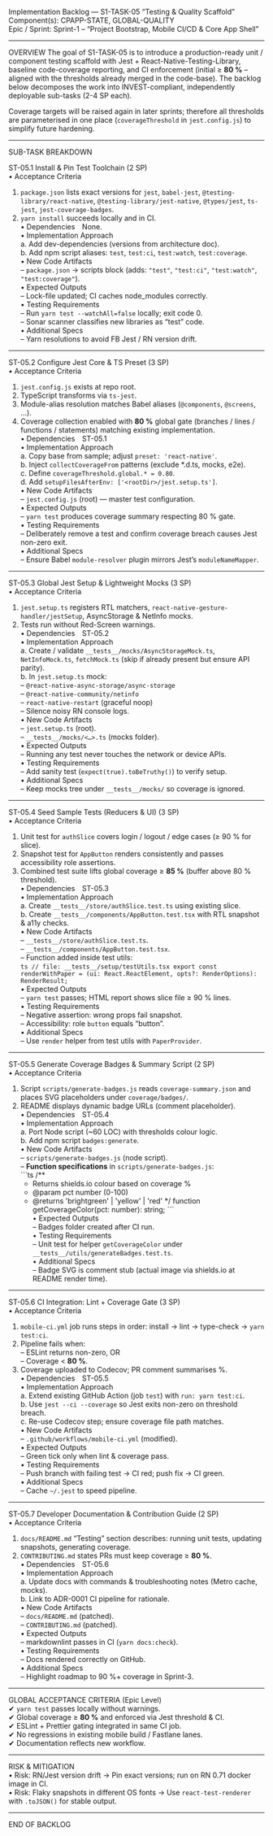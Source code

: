Implementation Backlog — S1-TASK-05 “Testing & Quality Scaffold”  
Component(s): CPAPP-STATE, GLOBAL-QUALITY  
Epic / Sprint: Sprint-1 – “Project Bootstrap, Mobile CI/CD & Core App Shell”

--------------------------------------------------------------------------------------------------------------------
OVERVIEW
The goal of S1-TASK-05 is to introduce a production-ready unit / component testing scaffold with Jest + React-Native-Testing-Library, baseline code-coverage reporting, and CI enforcement (initial ≥ **80 %** – aligned with the thresholds already merged in the code-base).  The backlog below decomposes the work into INVEST-compliant, independently deployable sub-tasks (2-4 SP each).

Coverage targets will be raised again in later sprints; therefore all thresholds are parameterised in one place (`coverageThreshold` in `jest.config.js`) to simplify future hardening.

--------------------------------------------------------------------------------------------------------------------
SUB-TASK BREAKDOWN

ST-05.1  Install & Pin Test Toolchain (2 SP)  
• Acceptance Criteria  
  1. `package.json` lists exact versions for `jest`, `babel-jest`, `@testing-library/react-native`, `@testing-library/jest-native`, `@types/jest`, `ts-jest`, `jest-coverage-badges`.  
  2. `yarn install` succeeds locally and in CI.  
• Dependencies None.  
• Implementation Approach  
  a. Add dev-dependencies (versions from architecture doc).  
  b. Add npm script aliases: `test`, `test:ci`, `test:watch`, `test:coverage`.  
• New Code Artifacts  
  – `package.json` → scripts block (adds: `"test"`, `"test:ci"`, `"test:watch"`, `"test:coverage"`).  
• Expected Outputs  
  – Lock-file updated; CI caches node_modules correctly.  
• Testing Requirements  
  – Run `yarn test --watchAll=false` locally; exit code 0.  
  – Sonar scanner classifies new libraries as “test” code.  
• Additional Specs  
  – Yarn resolutions to avoid FB Jest / RN version drift.

-----------------------------------------------------------------------------------------------------

ST-05.2  Configure Jest Core & TS Preset (3 SP)  
• Acceptance Criteria  
  1. `jest.config.js` exists at repo root.  
  2. TypeScript transforms via `ts-jest`.  
  3. Module-alias resolution matches Babel aliases (`@components`, `@screens`, …).  
  4. Coverage collection enabled with **80 %** global gate (branches / lines / functions / statements) matching existing implementation.  
• Dependencies ST-05.1  
• Implementation Approach  
  a. Copy base from sample; adjust `preset: 'react-native'`.  
  b. Inject `collectCoverageFrom` patterns (exclude *.d.ts, mocks, e2e).  
  c. Define `coverageThreshold.global.* = 0.80`.  
  d. Add `setupFilesAfterEnv: ['<rootDir>/jest.setup.ts']`.  
• New Code Artifacts  
  – `jest.config.js` (root) — master test configuration.  
• Expected Outputs  
  – `yarn test` produces coverage summary respecting 80 % gate.  
• Testing Requirements  
  – Deliberately remove a test and confirm coverage breach causes Jest non-zero exit.  
• Additional Specs  
  – Ensure Babel `module-resolver` plugin mirrors Jest’s `moduleNameMapper`.

-----------------------------------------------------------------------------------------------------

ST-05.3  Global Jest Setup & Lightweight Mocks (3 SP)  
• Acceptance Criteria  
  1. `jest.setup.ts` registers RTL matchers, `react-native-gesture-handler/jestSetup`, AsyncStorage & NetInfo mocks.  
  2. Tests run without Red-Screen warnings.  
• Dependencies ST-05.2  
• Implementation Approach  
  a. Create / validate `__tests__/mocks/AsyncStorageMock.ts`, `NetInfoMock.ts`, `fetchMock.ts` (skip if already present but ensure API parity).  
  b. In `jest.setup.ts` mock:  
     – `@react-native-async-storage/async-storage`  
     – `@react-native-community/netinfo`  
     – `react-native-restart` (graceful noop)  
     – Silence noisy RN console logs.  
• New Code Artifacts  
  – `jest.setup.ts` (root).  
  – `__tests__/mocks/<…>.ts` (mocks folder).  
• Expected Outputs  
  – Running any test never touches the network or device APIs.  
• Testing Requirements  
  – Add sanity test (`expect(true).toBeTruthy()`) to verify setup.  
• Additional Specs  
  – Keep mocks tree under `__tests__/mocks/` so coverage is ignored.

-----------------------------------------------------------------------------------------------------

ST-05.4  Seed Sample Tests (Reducers & UI) (3 SP)  
• Acceptance Criteria  
  1. Unit test for `authSlice` covers login / logout / edge cases (≥ 90 % for slice).  
  2. Snapshot test for `AppButton` renders consistently and passes accessibility role assertions.  
  3. Combined test suite lifts global coverage ≥ **85 %** (buffer above 80 % threshold).  
• Dependencies ST-05.3  
• Implementation Approach  
  a. Create `__tests__/store/authSlice.test.ts` using existing slice.  
  b. Create `__tests__/components/AppButton.test.tsx` with RTL snapshot & a11y checks.  
• New Code Artifacts  
  – `__tests__/store/authSlice.test.ts`.  
  – `__tests__/components/AppButton.test.tsx`.  
  – Function added inside test utils:  
    ```ts
    // file: __tests__/setup/testUtils.tsx
    export const renderWithPaper = (ui: React.ReactElement, opts?: RenderOptions): RenderResult;
    ```  
• Expected Outputs  
  – `yarn test` passes; HTML report shows slice file ≥ 90 % lines.  
• Testing Requirements  
  – Negative assertion: wrong props fail snapshot.  
  – Accessibility: role `button` equals “button”.  
• Additional Specs  
  – Use `render` helper from test utils with `PaperProvider`.

-----------------------------------------------------------------------------------------------------

ST-05.5  Generate Coverage Badges & Summary Script (2 SP)  
• Acceptance Criteria  
  1. Script `scripts/generate-badges.js` reads `coverage-summary.json` and places SVG placeholders under `coverage/badges/`.  
  2. README displays dynamic badge URLs (comment placeholder).  
• Dependencies ST-05.4  
• Implementation Approach  
  a. Port Node script (~60 LOC) with thresholds colour logic.  
  b. Add npm script `badges:generate`.  
• New Code Artifacts  
  – `scripts/generate-badges.js` (node script).  
  – **Function specifications** in `scripts/generate-badges.js`:  
    ```ts
    /**
     * Returns shields.io colour based on coverage %
     * @param pct number (0-100)
     * @returns 'brightgreen' | 'yellow' | 'red'
     */
    function getCoverageColor(pct: number): string;
    ```  
• Expected Outputs  
  – Badges folder created after CI run.  
• Testing Requirements  
  – Unit test for helper `getCoverageColor` under `__tests__/utils/generateBadges.test.ts`.  
• Additional Specs  
  – Badge SVG is comment stub (actual image via shields.io at README render time).

-----------------------------------------------------------------------------------------------------

ST-05.6  CI Integration: Lint + Coverage Gate (3 SP)  
• Acceptance Criteria  
  1. `mobile-ci.yml` job runs steps in order: install → lint → type-check → `yarn test:ci`.  
  2. Pipeline fails when:  
     – ESLint returns non-zero, OR  
     – Coverage < **80 %**.  
  3. Coverage uploaded to Codecov; PR comment summarises %.  
• Dependencies ST-05.5  
• Implementation Approach  
  a. Extend existing GitHub Action (job `test`) with `run: yarn test:ci`.  
  b. Use `jest --ci --coverage` so Jest exits non-zero on threshold breach.  
  c. Re-use Codecov step; ensure coverage file path matches.  
• New Code Artifacts  
  – `.github/workflows/mobile-ci.yml` (modified).  
• Expected Outputs  
  – Green tick only when lint & coverage pass.  
• Testing Requirements  
  – Push branch with failing test → CI red; push fix → CI green.  
• Additional Specs  
  – Cache `~/.jest` to speed pipeline.

-----------------------------------------------------------------------------------------------------

ST-05.7  Developer Documentation & Contribution Guide (2 SP)  
• Acceptance Criteria  
  1. `docs/README.md` “Testing” section describes: running unit tests, updating snapshots, generating coverage.  
  2. `CONTRIBUTING.md` states PRs must keep coverage ≥ **80 %**.  
• Dependencies ST-05.6  
• Implementation Approach  
  a. Update docs with commands & troubleshooting notes (Metro cache, mocks).  
  b. Link to ADR-0001 CI pipeline for rationale.  
• New Code Artifacts  
  – `docs/README.md` (patched).  
  – `CONTRIBUTING.md` (patched).  
• Expected Outputs  
  – markdownlint passes in CI (`yarn docs:check`).  
• Testing Requirements  
  – Docs rendered correctly on GitHub.  
• Additional Specs  
  – Highlight roadmap to 90 %+ coverage in Sprint-3.

--------------------------------------------------------------------------------------------------------------------
GLOBAL ACCEPTANCE CRITERIA (Epic Level)  
✔ `yarn test` passes locally without warnings.  
✔ Global coverage ≥ **80 %** and enforced via Jest threshold & CI.  
✔ ESLint + Prettier gating integrated in same CI job.  
✔ No regressions in existing mobile build / Fastlane lanes.  
✔ Documentation reflects new workflow.

--------------------------------------------------------------------------------------------------------------------
RISK & MITIGATION  
• Risk: RN/Jest version drift → Pin exact versions; run on RN 0.71 docker image in CI.  
• Risk: Flaky snapshots in different OS fonts → Use `react-test-renderer` with `.toJSON()` for stable output.

--------------------------------------------------------------------------------------------------------------------
END OF BACKLOG